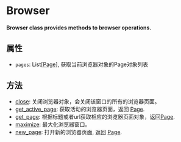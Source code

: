 # Browser

**Browser class provides methods to browser operations.**

## 属性 
- `pages`: List[[Page](./python/webdriver/browser/page/page.md)], 获取当前浏览器对象的Page对象列表

## 方法
- [close](./python/webdriver/browser/close.md): 关闭浏览器对象，会关闭该窗口的所有的浏览器页面。
- [get_active_page](./python/webdriver/browser/get_active_page.md): 获取活动的浏览器页面，返回 [Page](./page/page.md).  
- [get_page](./python/webdriver/browser/get_page.md): 根据标题或者url获取相应的浏览器页面对象，返回[Page](./page/page.md).  
- [maximize](./python/webdriver/browser/maximize.md): 最大化浏览器窗口。
- [new_page](./python/webdriver/browser/new_page.md): 打开新的浏览器页面, 返回 [Page](./page/page.md).  
